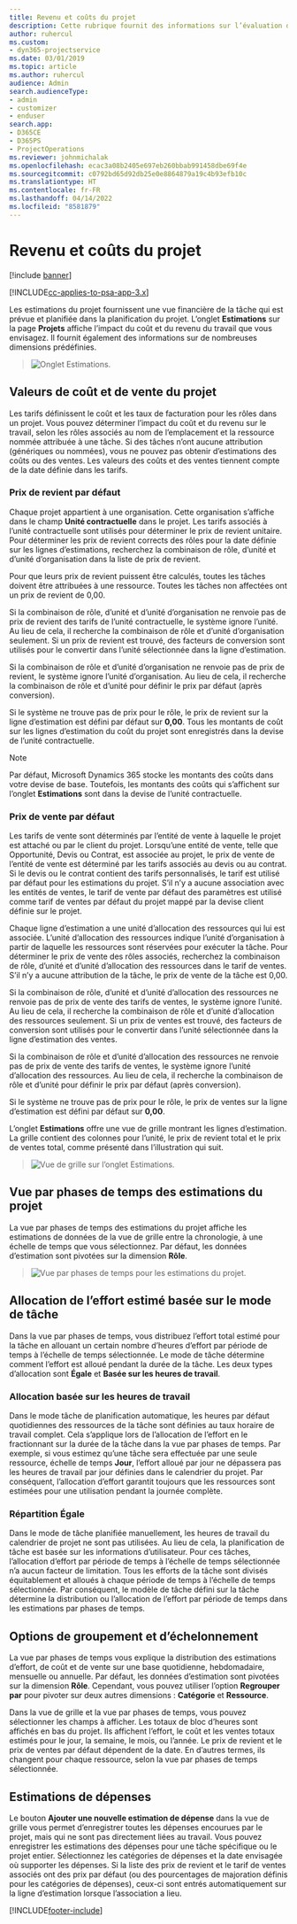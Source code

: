 ```yaml
---
title: Revenu et coûts du projet
description: Cette rubrique fournit des informations sur l’évaluation des coûts et des revenus du projet.
author: ruhercul
ms.custom:
- dyn365-projectservice
ms.date: 03/01/2019
ms.topic: article
ms.author: ruhercul
audience: Admin
search.audienceType:
- admin
- customizer
- enduser
search.app:
- D365CE
- D365PS
- ProjectOperations
ms.reviewer: johnmichalak
ms.openlocfilehash: ecac3a08b2405e697eb260bbab991458dbe69f4e
ms.sourcegitcommit: c0792bd65d92db25e0e8864879a19c4b93efb10c
ms.translationtype: HT
ms.contentlocale: fr-FR
ms.lasthandoff: 04/14/2022
ms.locfileid: "8581879"
---
```

# <a name="project-costs-and-revenue"></a>Revenu et coûts du projet

[!include [banner](../includes/psa-now-project-operations.md)]

[!INCLUDE[cc-applies-to-psa-app-3.x](../includes/cc-applies-to-psa-app-3x.md)]

Les estimations du projet fournissent une vue financière de la tâche qui est prévue et planifiée dans la planification du projet. L’onglet **Estimations** sur la page **Projets** affiche l’impact du coût et du revenu du travail que vous envisagez. Il fournit également des informations sur de nombreuses dimensions prédéfinies. 

> ![Onglet Estimations.](media/project-5.png)

## <a name="cost-and-sales-values-of-the-project"></a>Valeurs de coût et de vente du projet

Les tarifs définissent le coût et les taux de facturation pour les rôles dans un projet. Vous pouvez déterminer l’impact du coût et du revenu sur le travail, selon les rôles associés au nom de l’emplacement et la ressource nommée attribuée à une tâche. Si des tâches n’ont aucune attribution (génériques ou nommées), vous ne pouvez pas obtenir d’estimations des coûts ou des ventes. Les valeurs des coûts et des ventes tiennent compte de la date définie dans les tarifs.

### <a name="default-cost-price"></a>Prix de revient par défaut  

Chaque projet appartient à une organisation. Cette organisation s’affiche dans le champ **Unité contractuelle** dans le projet. Les tarifs associés à l’unité contractuelle sont utilisés pour déterminer le prix de revient unitaire. Pour déterminer les prix de revient corrects des rôles pour la date définie sur les lignes d’estimations, recherchez la combinaison de rôle, d’unité et d’unité d’organisation dans la liste de prix de revient. 

Pour que leurs prix de revient puissent être calculés, toutes les tâches doivent être attribuées à une ressource. Toutes les tâches non affectées ont un prix de revient de 0,00.

Si la combinaison de rôle, d’unité et d’unité d’organisation ne renvoie pas de prix de revient des tarifs de l’unité contractuelle, le système ignore l’unité. Au lieu de cela, il recherche la combinaison de rôle et d’unité d’organisation seulement. Si un prix de revient est trouvé, des facteurs de conversion sont utilisés pour le convertir dans l’unité sélectionnée dans la ligne d’estimation.

Si la combinaison de rôle et d’unité d’organisation ne renvoie pas de prix de revient, le système ignore l’unité d’organisation. Au lieu de cela, il recherche la combinaison de rôle et d’unité pour définir le prix par défaut (après conversion).

Si le système ne trouve pas de prix pour le rôle, le prix de revient sur la ligne d’estimation est défini par défaut sur **0,00**. Tous les montants de coût sur les lignes d’estimation du coût du projet sont enregistrés dans la devise de l’unité contractuelle.

> [!NOTE]
> Par défaut, Microsoft Dynamics 365 stocke les montants des coûts dans votre devise de base. Toutefois, les montants des coûts qui s’affichent sur l’onglet **Estimations** sont dans la devise de l’unité contractuelle.  

### <a name="default-sales-price"></a>Prix de vente par défaut 

Les tarifs de vente sont déterminés par l’entité de vente à laquelle le projet est attaché ou par le client du projet. Lorsqu’une entité de vente, telle que Opportunité, Devis ou Contrat, est associée au projet, le prix de vente de l’entité de vente est déterminé par les tarifs associés au devis ou au contrat. Si le devis ou le contrat contient des tarifs personnalisés, le tarif est utilisé par défaut pour les estimations du projet. S’il n’y a aucune association avec les entités de ventes, le tarif de vente par défaut des paramètres est utilisé comme tarif de ventes par défaut du projet mappé par la devise client définie sur le projet.

Chaque ligne d’estimation a une unité d’allocation des ressources qui lui est associée. L’unité d’allocation des ressources indique l’unité d’organisation à partir de laquelle les ressources sont réservées pour exécuter la tâche. Pour déterminer le prix de vente des rôles associés, recherchez la combinaison de rôle, d’unité et d’unité d’allocation des ressources dans le tarif de ventes. S’il n’y a aucune attribution de la tâche, le prix de vente de la tâche est 0,00.

Si la combinaison de rôle, d’unité et d’unité d’allocation des ressources ne renvoie pas de prix de vente des tarifs de ventes, le système ignore l’unité. Au lieu de cela, il recherche la combinaison de rôle et d’unité d’allocation des ressources seulement. Si un prix de ventes est trouvé, des facteurs de conversion sont utilisés pour le convertir dans l’unité sélectionnée dans la ligne d’estimation des ventes. 

Si la combinaison de rôle et d’unité d’allocation des ressources ne renvoie pas de prix de vente des tarifs de ventes, le système ignore l’unité d’allocation des ressources. Au lieu de cela, il recherche la combinaison de rôle et d’unité pour définir le prix par défaut (après conversion).

Si le système ne trouve pas de prix pour le rôle, le prix de ventes sur la ligne d’estimation est défini par défaut sur **0,00**.

L’onglet **Estimations** offre une vue de grille montrant les lignes d’estimation. La grille contient des colonnes pour l’unité, le prix de revient total et le prix de ventes total, comme présenté dans l’illustration qui suit. 

> ![Vue de grille sur l’onglet Estimations.](media/project-6.png)

## <a name="time-phased-view-of-project-estimates"></a>Vue par phases de temps des estimations du projet

La vue par phases de temps des estimations du projet affiche les estimations de données de la vue de grille entre la chronologie, à une échelle de temps que vous sélectionnez. Par défaut, les données d’estimation sont pivotées sur la dimension **Rôle**.

> ![Vue par phases de temps pour les estimations du projet.](media/project-7.png)

## <a name="allocating-estimated-effort-based-on-the-task-mode"></a>Allocation de l’effort estimé basée sur le mode de tâche

Dans la vue par phases de temps, vous distribuez l’effort total estimé pour la tâche en allouant un certain nombre d’heures d’effort par période de temps à l’échelle de temps sélectionnée. Le mode de tâche détermine comment l’effort est alloué pendant la durée de la tâche. Les deux types d’allocation sont **Égale** et **Basée sur les heures de travail**.

### <a name="work-hours-based-allocation"></a>Allocation basée sur les heures de travail
 
Dans le mode tâche de planification automatique, les heures par défaut quotidiennes des ressources de la tâche sont définies au taux horaire de travail complet. Cela s’applique lors de l’allocation de l’effort en le fractionnant sur la durée de la tâche dans la vue par phases de temps. Par exemple, si vous estimez qu’une tâche sera effectuée par une seule ressource, échelle de temps **Jour**, l’effort alloué par jour ne dépassera pas les heures de travail par jour définies dans le calendrier du projet. Par conséquent, l’allocation d’effort garantit toujours que les ressources sont estimées pour une utilisation pendant la journée complète.

### <a name="even-allocation"></a>Répartition Égale

Dans le mode de tâche planifiée manuellement, les heures de travail du calendrier de projet ne sont pas utilisées. Au lieu de cela, la planification de tâche est basée sur les informations d’utilisateur. Pour ces tâches, l’allocation d’effort par période de temps à l’échelle de temps sélectionnée n’a aucun facteur de limitation. Tous les efforts de la tâche sont divisés équitablement et alloués à chaque période de temps à l’échelle de temps sélectionnée. Par conséquent, le modèle de tâche défini sur la tâche détermine la distribution ou l’allocation de l’effort par période de temps dans les estimations par phases de temps.

## <a name="grouping-and-time-phasing-options"></a>Options de groupement et d’échelonnement

La vue par phases de temps vous explique la distribution des estimations d’effort, de coût et de vente sur une base quotidienne, hebdomadaire, mensuelle ou annuelle. Par défaut, les données d’estimation sont pivotées sur la dimension **Rôle**. Cependant, vous pouvez utiliser l’option **Regrouper par** pour pivoter sur deux autres dimensions : **Catégorie** et **Ressource**.

Dans la vue de grille et la vue par phases de temps, vous pouvez sélectionner les champs à afficher. Les totaux de bloc d’heures sont affichés en bas du projet. Ils affichent l’effort, le coût et les ventes totaux estimés pour le jour, la semaine, le mois, ou l’année. Le prix de revient et le prix de ventes par défaut dépendent de la date. En d’autres termes, ils changent pour chaque ressource, selon la vue par phases de temps sélectionnée.

## <a name="expense-estimates"></a>Estimations de dépenses

Le bouton **Ajouter une nouvelle estimation de dépense** dans la vue de grille vous permet d’enregistrer toutes les dépenses encourues par le projet, mais qui ne sont pas directement liées au travail. Vous pouvez enregistrer les estimations des dépenses pour une tâche spécifique ou le projet entier. Sélectionnez les catégories de dépenses et la date envisagée où supporter les dépenses. Si la liste des prix de revient et le tarif de ventes associés ont des prix par défaut (ou des pourcentages de majoration définis pour les catégories de dépenses), ceux-ci sont entrés automatiquement sur la ligne d’estimation lorsque l’association a lieu.


[!INCLUDE[footer-include](../includes/footer-banner.md)]
